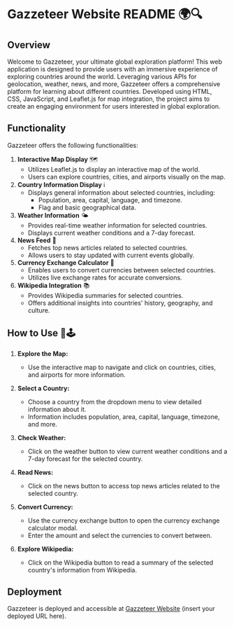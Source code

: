 # Gazzeteer Website README 🌍🔍

## Overview

Welcome to Gazzeteer, your ultimate global exploration platform! This web application is designed to provide users with an immersive experience of exploring countries around the world. Leveraging various APIs for geolocation, weather, news, and more, Gazzeteer offers a comprehensive platform for learning about different countries. Developed using HTML, CSS, JavaScript, and Leaflet.js for map integration, the project aims to create an engaging environment for users interested in global exploration.

## Functionality

Gazzeteer offers the following functionalities:

1. **Interactive Map Display** 🗺️
   - Utilizes Leaflet.js to display an interactive map of the world.
   - Users can explore countries, cities, and airports visually on the map.
2. **Country Information Display** ℹ️
   - Displays general information about selected countries, including:
     - Population, area, capital, language, and timezone.
     - Flag and basic geographical data.
3. **Weather Information** 🌤️
   - Provides real-time weather information for selected countries.
   - Displays current weather conditions and a 7-day forecast.
4. **News Feed** 📰
   - Fetches top news articles related to selected countries.
   - Allows users to stay updated with current events globally.
5. **Currency Exchange Calculator** 💱
   - Enables users to convert currencies between selected countries.
   - Utilizes live exchange rates for accurate conversions.
6. **Wikipedia Integration** 📚
   - Provides Wikipedia summaries for selected countries.
   - Offers additional insights into countries' history, geography, and culture.

## How to Use 🤔🕹️

1. **Explore the Map:**

   - Use the interactive map to navigate and click on countries, cities, and airports for more information.

2. **Select a Country:**

   - Choose a country from the dropdown menu to view detailed information about it.
   - Information includes population, area, capital, language, timezone, and more.

3. **Check Weather:**

   - Click on the weather button to view current weather conditions and a 7-day forecast for the selected country.

4. **Read News:**

   - Click on the news button to access top news articles related to the selected country.

5. **Convert Currency:**

   - Use the currency exchange button to open the currency exchange calculator modal.
   - Enter the amount and select the currencies to convert between.

6. **Explore Wikipedia:**
   - Click on the Wikipedia button to read a summary of the selected country's information from Wikipedia.

## Deployment

Gazzeteer is deployed and accessible at [Gazzeteer Website](#) (insert your deployed URL here).
